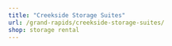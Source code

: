 ```yaml
---
title: "Creekside Storage Suites"
url: /grand-rapids/creekside-storage-suites/
shop: storage rental
---
```


